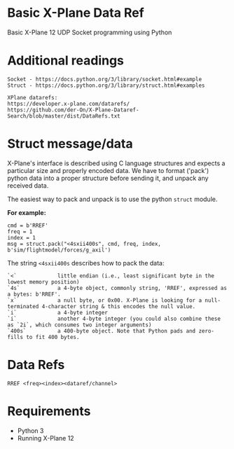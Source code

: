 # Basic X-Plane Data Ref
Basic X-Plane 12 UDP Socket programming using Python

# Additional readings

    Socket - https://docs.python.org/3/library/socket.html#example
    Struct - https://docs.python.org/3/library/struct.html#examples
    
    XPlane datarefs:
    https://developer.x-plane.com/datarefs/
    https://github.com/der-On/X-Plane-Dataref-Search/blob/master/dist/DataRefs.txt


# Struct message/data

X-Plane's interface is described using C language structures and expects a particular size and properly encoded data. We have to format ('pack') python data into a proper structure before sending it, and unpack any received data.

The easiest way to pack and unpack is to use the python `struct` module. 

**For example:**

    cmd = b'RREF'
    freq = 1
    index = 1
    msg = struct.pack("<4sxii400s", cmd, freq, index, b'sim/flightmodel/forces/g_axil')

The string `<4sxii400s` describes how to pack the data:

    `<`				little endian (i.e., least significant byte in the lowest memory position)
    `4s`			a 4-byte object, commonly string, 'RREF', expressed as a bytes: b'RREF'.
    `x`				a null byte, or 0x00. X-Plane is looking for a null-terminated 4-character string & this encodes the null value.
    `i`				a 4-byte integer
    `i`				another 4-byte integer (you could also combine these as `2i`, which consumes two integer arguments)
    `400s`			a 400-byte object. Note that Python pads and zero-fills to fit 400 bytes.

# Data Refs

    RREF <freq><index><dataref/channel>


# Requirements

* Python 3
* Running X-Plane 12

